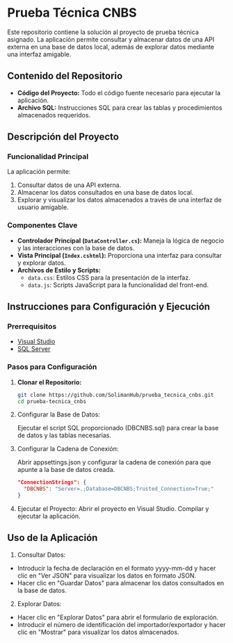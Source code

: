 # Prueba Técnica CNBS

Este repositorio contiene la solución al proyecto de prueba técnica asignado. La aplicación permite consultar y almacenar datos de una API externa en una base de datos local, además de explorar datos mediante una interfaz amigable.

## Contenido del Repositorio

- **Código del Proyecto:** Todo el código fuente necesario para ejecutar la aplicación.
- **Archivo SQL:** Instrucciones SQL para crear las tablas y procedimientos almacenados requeridos.

## Descripción del Proyecto

### Funcionalidad Principal
La aplicación permite:
1. Consultar datos de una API externa.
2. Almacenar los datos consultados en una base de datos local.
3. Explorar y visualizar los datos almacenados a través de una interfaz de usuario amigable.

### Componentes Clave

- **Controlador Principal (`DataController.cs`):** Maneja la lógica de negocio y las interacciones con la base de datos.
- **Vista Principal (`Index.cshtml`):** Proporciona una interfaz para consultar y explorar datos.
- **Archivos de Estilo y Scripts:** 
  - `data.css`: Estilos CSS para la presentación de la interfaz.
  - `data.js`: Scripts JavaScript para la funcionalidad del front-end.

## Instrucciones para Configuración y Ejecución

### Prerrequisitos

- [Visual Studio](https://visualstudio.microsoft.com/)
- [SQL Server](https://www.microsoft.com/en-us/sql-server/sql-server-downloads)

### Pasos para Configuración

1. **Clonar el Repositorio:**

   ```bash
   git clone https://github.com/SolimanHub/prueba_tecnica_cnbs.git
   cd prueba-tecnica_cnbs
   ```
2. Configurar la Base de Datos:

    Ejecutar el script SQL proporcionado (DBCNBS.sql) para crear la base de datos y las tablas necesarias.

3. Configurar la Cadena de Conexión:

    Abrir appsettings.json y configurar la cadena de conexión para que apunte a la base de datos creada.
    ```json
    "ConnectionStrings": {
      "DBCNBS": "Server=.;Database=DBCNBS;Trusted_Connection=True;"
    }
    ```

4. Ejecutar el Proyecto:
        Abrir el proyecto en Visual Studio.
        Compilar y ejecutar la aplicación.

## Uso de la Aplicación

1. Consultar Datos:
- Introducir la fecha de declaración en el formato yyyy-mm-dd y hacer clic en "Ver JSON" para visualizar los datos en formato JSON.
- Hacer clic en "Guardar Datos" para almacenar los datos consultados en la base de datos.

2. Explorar Datos:
- Hacer clic en "Explorar Datos" para abrir el formulario de exploración.
- Introducir el número de identificación del importador/exportador y hacer clic en "Mostrar" para visualizar los datos almacenados.

